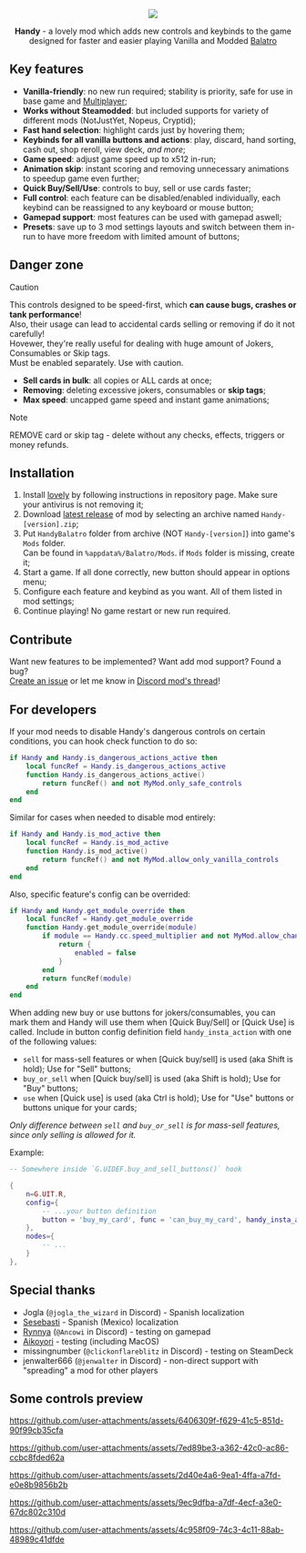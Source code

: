 <p align="center">
    <img src="https://github.com/user-attachments/assets/128aa4d1-55c5-401c-b144-52f640f512ff">
</p>

<p align="center">
    <b>Handy</b> - a lovely mod which adds new controls and keybinds to the game<br/>designed for faster and easier playing Vanilla and Modded <a href="https://store.steampowered.com/app/2379780/Balatro/" target="_blank">Balatro</a>
</p>

## Key features

-   **Vanilla-friendly**: no new run required; stability is priority, safe for use in base game and [Multiplayer](https://github.com/Balatro-Multiplayer/BalatroMultiplayer);
-   **Works without Steamodded**: but included supports for variety of different mods (NotJustYet, Nopeus, Cryptid);
-   **Fast hand selection**: highlight cards just by hovering them;
-   **Keybinds for all vanilla buttons and actions**: play, discard, hand sorting, cash out, shop reroll, view deck, *and more*;
-   **Game speed**: adjust game speed up to x512 in-run;
-   **Animation skip**: instant scoring and removing unnecessary animations to speedup game even further;
-   **Quick Buy/Sell/Use**: controls to buy, sell or use cards faster;
-   **Full control**: each feature can be disabled/enabled individually, each keybind can be reassigned to any keyboard or mouse button;
-   **Gamepad support**: most features can be used with gamepad aswell;
-   **Presets**: save up to 3 mod settings layouts and switch between them in-run to have more freedom with limited amount of buttons;

## Danger zone

> [!CAUTION]
> This controls designed to be speed-first, which **can cause bugs, crashes or tank performance**!<br/>
> Also, their usage can lead to accidental cards selling or removing if do it not carefully!<br/>
> Hovewer, they're really useful for dealing with huge amount of Jokers, Consumables or Skip tags.<br/>
> Must be enabled separately. Use with caution.

-   **Sell cards in bulk**: all copies or ALL cards at once;
-   **Removing**: deleting excessive jokers, consumables or __skip tags__;
-   **Max speed**: uncapped game speed and instant game animations;

> [!NOTE]
> REMOVE card or skip tag - delete without any checks, effects, triggers or money refunds.

## Installation

1. Install [lovely](https://github.com/ethangreen-dev/lovely-injector) by following instructions in repository page. Make sure your antivirus is not removing it;
2. Download [latest release](https://github.com/SleepyG11/HandyBalatro/releases/latest) of mod by selecting an archive named `Handy-[version].zip`; 
3. Put `HandyBalatro` folder from archive (NOT `Handy-[version]`) into game's `Mods` folder.<br/> 
   Can be found in `%appdata%/Balatro/Mods`. if `Mods` folder is missing, create it;
4. Start a game. If all done correctly, new button should appear in options menu;
5. Configure each feature and keybind as you want. All of them listed in mod settings;
6. Continue playing! No game restart or new run required.

## Contribute

Want new features to be implemented? Want add mod support? Found a bug?<br/>
[Create an issue](https://github.com/SleepyG11/HandyBalatro/issues/) or let me know in [Discord mod's thread](https://discord.com/channels/1116389027176787968/1270746376312979456)!

## For developers

If your mod needs to disable Handy's dangerous controls on certain conditions, you can hook check function to do so:

```lua
if Handy and Handy.is_dangerous_actions_active then
    local funcRef = Handy.is_dangerous_actions_active
    function Handy.is_dangerous_actions_active()
        return funcRef() and not MyMod.only_safe_controls
    end
end
```

Similar for cases when needed to disable mod entirely:

```lua
if Handy and Handy.is_mod_active then
    local funcRef = Handy.is_mod_active
    function Handy.is_mod_active()
        return funcRef() and not MyMod.allow_only_vanilla_controls
    end
end
```

Also, specific feature's config can be overrided:

```lua
if Handy and Handy.get_module_override then
    local funcRef = Handy.get_module_override
    function Handy.get_module_override(module)
        if module == Handy.cc.speed_multiplier and not MyMod.allow_change_game_speed then
            return {
                enabled = false
            }
        end
        return funcRef(module)
    end
end
```

When adding new buy or use buttons for jokers/consumables, you can mark them and Handy will use them when [Quick Buy/Sell] or [Quick Use] is called.
Include in button config definition field `handy_insta_action` with one of the following values:
- `sell` for mass-sell features or when [Quick buy/sell] is used (aka Shift is hold); Use for "Sell" buttons;
- `buy_or_sell` when [Quick buy/sell] is used (aka Shift is hold); Use for "Buy" buttons;
- `use` when [Quick use] is used (aka Ctrl is hold); Use for "Use" buttons or buttons unique for your cards;

*Only difference between `sell` and `buy_or_sell` is for mass-sell features, since only selling is allowed for it.*

Example:
```lua
-- Somewhere inside `G.UIDEF.buy_and_sell_buttons()` hook

{
    n=G.UIT.R,
    config={
        -- ...your button definition
        button = 'buy_my_card', func = 'can_buy_my_card', handy_insta_action = 'buy_or_sell'
    },
    nodes={
        -- ...
    }
},
```

## Special thanks

- Jogla (`@jogla_the_wizard` in Discord) - Spanish localization
- [Sesebasti](https://github.com/sesebasti) - Spanish (Mexico) localization
- [Rynnya](https://github.com/Rynnya) (`@Ancowi` in Discord) - testing on gamepad
- [Aikoyori](https://github.com/Aikoyori) - testing (including MacOS)
- missingnumber (`@clickonflareblitz` in Discord) - testing on SteamDeck
- jenwalter666 (`@jenwalter` in Discord) - non-direct support with "spreading" a mod for other players

## Some controls preview

https://github.com/user-attachments/assets/6406309f-f629-41c5-851d-90f99cb35cfa

https://github.com/user-attachments/assets/7ed89be3-a362-42c0-ac86-ccbc8fded62a

https://github.com/user-attachments/assets/2d40e4a6-9ea1-4ffa-a7fd-e0e8b9856b2b

https://github.com/user-attachments/assets/9ec9dfba-a7df-4ecf-a3e0-67dc802c310d

https://github.com/user-attachments/assets/4c958f09-74c3-4c11-88ab-48989c41dfde
